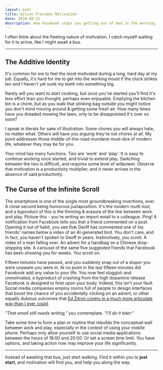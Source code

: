 ```yaml
---
layout: post
title: Action Precedes Motivation
date: 2024-08-22
description: How Facebook stops you getting out of bed in the morning.
---
```


I often think about the fleeting nature of motivation. I catch myself waiting for it to arrive, like I might await a bus.

---

## The Additive Identity

It's common for me to feel the most motivated during a long, hard day at my job. Equally, it's hard for me to get into the working mood if the clock strikes ten and I haven't yet sunk my teeth into something big.

Rarely will you want to start cooking, but once you've started you'll find it's less effort than you thought; perhaps even enjoyable. Emptying the kitchen bin is a chore, but as you walk that stinking bag outside you might notice you don't mind moving around & getting some fresh air. How many times have you dreaded mowing the lawn, only to be disappointed it's over so soon?

I speak in literals for sake of illustration. Some chores you will always hate, no matter what. Others will have you arguing they're not chores at all. My point addresses those middle-of-the-road mundane must-dos of modern life, whatever they may be for you.

Your mind has many functions. Two are 'work' and 'play'. It is easy to continue working once started, and trivial to extend play. Switching between the two is difficult, and requires some level of willpower. Observe that motivation is a productivity multiplier, and it never arrives in the absence of said productivity.

## The Curse of the Infinite Scroll

The smartphone is one of the single most groundbreaking inventions, ever. A close second being humorous juxtaposition. It's the modern multi-tool, and a byproduct of this is the thinning & erasure of the line between work and play. Picture this - you're writing an import email to a colleague. Ping! A notification from Facebook tells you that a friend commented on a post. Opening it out of habit, you see that Geoff has commented one of his friends' names below a video of an AI-generated bird. You don't care, and in fact, you haven't spoken to Geoff in years. Instinctively, you scroll. A video of a man falling over. An advert for a handbag on a Chinese drop-shipping site. A carousel of the same five suggested friends that Facebook has been showing you for weeks. You scroll on.

Fifteen minutes have passed, and you suddenly snap out of a stupor you were unaware you were in. At no point in the last fifteen minutes did Facebook add any value to your life. You now feel sluggish and unmotivated, a byproduct of crashing from the high dopamine release Facebook is designed to foist upon your body. Indeed, this isn't your fault. Social media companies employ rooms full of people to design interfaces that boost the chance of you accidentally clicking on an advert, or other equally dubious outcomes that [Ed Zitron covers in a much more articulate way than I ever could](https://www.wheresyoured.at/were-watching-facebook-die/).

_"That email still needs writing,"_ you contemplate. _"I'll do it later."_

Take some time to form a plan or routine that rebuilds the conceptual wall between work and play, especially in the context of using your mobile phone. Perhaps only allow yourself to use social media applications between the hours of 18:00 and 20:00. Or set a screen time limit. You have options, and taking action now may improve your life significantly.

---

Instead of awaiting that bus, just start walking. Find it within you to **just start**, and motivation will find you, and help you along the way.
